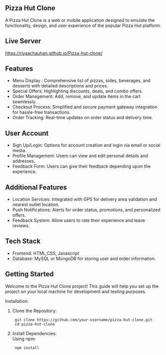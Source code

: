 
## Pizza Hut Clone

A Pizza Hut Clone is a web or mobile application designed to emulate the functionality, design, and user experience of the popular Pizza Hut platform. 

## Live Server

https://riyaachauhan.github.io/Pizza-hut-clone/

## Features

- Menu Display : Comprehensive list of pizzas, sides, beverages, and desserts with detailed descriptions and prices.
- Special Offers: Highlighting discounts, deals, and combo offers.
- Order Management: Add, remove, and update items in the cart seamlessly.
- Checkout Process: Simplified and secure payment gateway integration for hassle-free transactions.
- Order Tracking: Real-time updates on order status and delivery time.

## User Account

- Sign Up/Login: Options for account creation and login via email or social media.
- Profile Management: Users can view and edit personal details and addresses.
- Feedback Form: Users can give their feedback depending upon the experience.
## Additional Features

- Location Services: Integrated with GPS for delivery area validation and nearest outlet location.
- Push Notifications: Alerts for order status, promotions, and personalized offers.
- Feedback System: Allow users to rate their experience and leave reviews.
## Tech Stack

- Frontend: HTML,CSS, Javascript 
- Database: MySQL or MongoDB for storing user and order information.
## Getting Started

Welcome to the Pizza Hut Clone project! This guide will help you set up the project on your local machine for development and testing purposes.

Installation:

1) Clone the Repository:

        git clone https://github.com/your-username/pizza-hut-clone.git
        cd pizza-hut-clone

2) Install Dependencies:   
    Using npm:

        npm install
